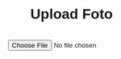 <!DOCTYPE html>
<html lang="id">
<head>
  <meta charset="UTF-8" />
  <meta name="viewport" content="width=device-width, initial-scale=1" />
  <title>Upload Foto</title>
  <style>
    body {
      font-family: Arial, sans-serif;
      margin: 2rem;
      text-align: center;
    }
    input[type="file"] {
      margin: 1rem 0;
    }
    img {
      max-width: 300px;
      margin-top: 1rem;
      border: 2px solid #333;
      border-radius: 8px;
    }
  </style>
</head>
<body>
  <h1>Upload Foto</h1>
  <input type="file" id="fileInput" accept="image/*" />
  <div id="preview"></div>

  <script>
    const fileInput = document.getElementById('fileInput');
    const preview = document.getElementById('preview');

    fileInput.addEventListener('change', () => {
      preview.innerHTML = ''; // Hapus preview lama
      const file = fileInput.files[0];
      if (file) {
        const img = document.createElement('img');
        img.src = URL.createObjectURL(file);
        preview.appendChild(img);
      }
    });
  </script>
</body>
</html>
